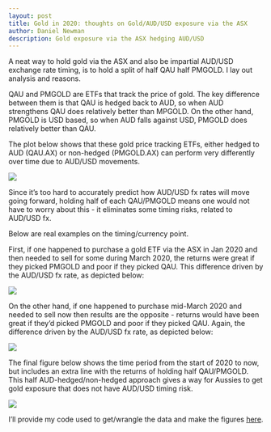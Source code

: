 ```yaml
---
layout: post
title: Gold in 2020: thoughts on Gold/AUD/USD exposure via the ASX
author: Daniel Newman
description: Gold exposure via the ASX hedging AUD/USD
---
```


A neat way to hold gold via the ASX and also be impartial AUD/USD exchange rate timing, is to hold a split of half QAU half PMGOLD.  I lay out analysis and reasons.

QAU and PMGOLD are ETFs that track the price of gold. The key difference between them is that QAU is hedged back to AUD, so when AUD strengthens QAU does relatively better than MPGOLD. On the other hand, PMGOLD is USD based, so when AUD falls against USD, PMGOLD does relatively better than QAU. 

The plot below shows that these gold price tracking ETFs, either hedged to AUD (QAU.AX) or non-hedged (PMGOLD.AX) can perform very differently over time due to AUD/USD movements.  

![]({{"/images/gold1.png"|absolute_url}})

Since it’s too hard to accurately predict how AUD/USD fx rates will move going forward, holding half of each QAU/PMGOLD means one would not have to worry about this - it eliminates some timing risks, related to AUD/USD fx. 

Below are real examples on the timing/currency point. 

First, if one happened to purchase a gold ETF via the ASX in Jan 2020 and then needed to sell for some during March 2020, the returns were great if they picked PMGOLD and poor if they picked QAU. This difference driven by the AUD/USD fx rate, as depicted below:

![]({{"/images/gold2.png"|absolute_url}})

On the other hand, if one happened to purchase mid-March 2020 and needed to sell now then results are the opposite - returns would have been great if they’d picked PMGOLD and poor if they picked QAU. Again, the difference driven by the AUD/USD fx rate, as depicted below:

![]({{"/images/gold3.png"|absolute_url}})

The final figure below shows the time period from the start of 2020 to now, but includes an extra line with the returns of holding half QAU/PMGOLD. This half AUD-hedged/non-hedged approach gives a way for Aussies to get gold exposure that does not have AUD/USD timing risk. 

![]({{"/images/gold4.png"|absolute_url}})


I’ll provide my code used to get/wrangle the data and make the figures [here](1).

[1]: https://github.com/DanielPNewman/gold

